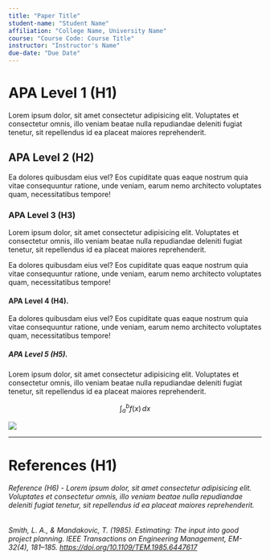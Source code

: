 ```yaml
---
title: "Paper Title"
student-name: "Student Name"
affiliation: "College Name, University Name"
course: "Course Code: Course Title"
instructor: "Instructor's Name"
due-date: "Due Date"
---
```


# APA Level 1 (H1)

Lorem ipsum dolor, sit amet consectetur adipisicing elit. Voluptates et consectetur omnis, illo veniam beatae nulla repudiandae deleniti fugiat tenetur, sit repellendus id ea placeat maiores reprehenderit.

## APA Level 2 (H2)

Ea dolores quibusdam eius vel? Eos cupiditate quas eaque nostrum quia vitae consequuntur ratione, unde veniam, earum nemo architecto voluptates quam, necessitatibus tempore!

### APA Level 3 (H3)

Lorem ipsum dolor, sit amet consectetur adipisicing elit. Voluptates et consectetur omnis, illo veniam beatae nulla repudiandae deleniti fugiat tenetur, sit repellendus id ea placeat maiores reprehenderit.

Ea dolores quibusdam eius vel? Eos cupiditate quas eaque nostrum quia vitae consequuntur ratione, unde veniam, earum nemo architecto voluptates quam, necessitatibus tempore!

#### APA Level 4 (H4).

Ea dolores quibusdam eius vel? Eos cupiditate quas eaque nostrum quia vitae consequuntur ratione, unde veniam, earum nemo architecto voluptates quam, necessitatibus tempore!

##### APA Level 5 (H5).

Lorem ipsum dolor, sit amet consectetur adipisicing elit. Voluptates et consectetur omnis, illo veniam beatae nulla repudiandae deleniti fugiat tenetur, sit repellendus id ea placeat maiores reprehenderit.

$$
\int_a^b f(x)\,dx
$$

![](./odin-front-page.jpeg)

---

# References (H1)

###### Reference (H6) - Lorem ipsum dolor, sit amet consectetur adipisicing elit. Voluptates et consectetur omnis, illo veniam beatae nulla repudiandae deleniti fugiat tenetur, sit repellendus id ea placeat maiores reprehenderit.

###### Smith, L. A., & Mandakovic, T. (1985). Estimating: The input into good project planning. _IEEE Transactions on Engineering Management_, _EM-32_(4), 181–185. https://doi.org/10.1109/TEM.1985.6447617

